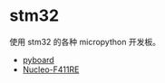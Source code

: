# stm32

使用 stm32 的各种 micropython 开发板。

- [pyboard](pyboard/readme.md)
- [Nucleo-F411RE](nucleo-f411re/readme.md)